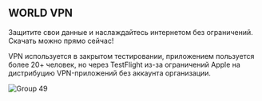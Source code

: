 <h2>WORLD VPN</h2>
<p>Защитите свои данные и наслаждайтесь интернетом без ограничений. Скачать можно прямо сейчас!</p>
<p>VPN используется в закрытом тестировании, приложением пользуется более 20+ человек, но через TestFlight из-за ограничений Apple на дистрибуцию VPN-приложений без аккаунта организации.</p>

![Group 49](https://github.com/user-attachments/assets/6ad6ee81-eaac-4928-a020-fad336255967)
